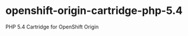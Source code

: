 openshift-origin-cartridge-php-5.4
==================================

PHP 5.4 Cartridge for OpenShift Origin